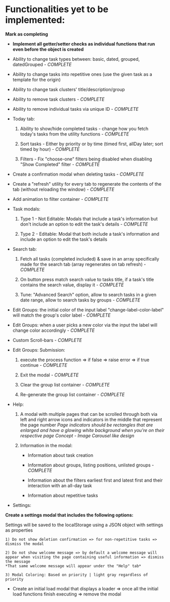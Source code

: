 # Functionalities yet to be implemented:

**Mark as completing**

- **Implement all getter/setter checks as individual functions that run even before the object is created**

- Ability to change task types between: basic, dated, grouped, datedGrouped - *COMPLETE*

- Ability to change tasks into repetitive ones (use the given task as a template for the origin)

- Ability to change task clusters' title/description/group

- Ability to remove task clusters - *COMPLETE*

- Ability to remove individual tasks via unique ID - *COMPLETE*

- Today tab: 

    1) Ability to show/hide completed tasks - change how you fetch today's tasks from the utility functions - *COMPLETE*

    2) Sort tasks - Either by priority or by time (timed first, allDay later; sort timed by hour) - *COMPLETE*

    3) Filters - Fix "choose-one" filters being disabled when disabling "Show Completed" filter - *COMPLETE*

- Create a confirmation modal when deleting tasks - *COMPLETE*

- Create a "refresh" utility for every tab to regenerate the contents of the tab (without reloading the window) - *COMPLETE*

- Add animation to filter container - *COMPLETE*

- Task modals:

    1) Type 1 - Not Editable: Modals that include a task's information but don't include an option to edit the task's details - *COMPLETE*

    2) Type 2 - Editable: Modal that both include a task's information and include an option to edit the task's details

- Search tab:

    1) Fetch all tasks (completed included) & save in an array specifically made for the search tab (array regenerates on tab refresh) - *COMPLETE*

    2) On button press match search value to tasks title, if a task's title contains the search value, display it - *COMPLETE*

    3) Tune: "Advanced Search" option, allow to search tasks in a given date range, allow to search tasks by groups - *COMPLETE*

- Edit Groups: the initial color of the input label "change-label-color-label" will match the group's color label - *COMPLETE*
 
- Edit Groups: when a user picks a new color via the input the label will change color accordingly - *COMPLETE*

- Custom Scroll-bars - *COMPLETE*

- Edit Groups: Submission: 
    1) execute the process function => if false => raise error => if true continue - *COMPLETE*

    2) Exit the modal - *COMPLETE*

    3) Clear the group list container - *COMPLETE*

    4) Re-generate the group list container - *COMPLETE*

- Help:

    1) A modal with multiple pages that can be scrolled through both via left and right arrow icons and indicators in the middle that represent the page number
    *Page indicators should be rectangles that are enlarged and have a glowing white background when you're on their respective page*
    *Concept - Image Carousel like design*

    2) Information in the modal:

        - Information about task creation

        - Information about groups, listing positions, unlisted groups - *COMPLETE*

        - Information about the filters earliest first and latest first and their interaction with an all-day task

        - Information about repetitive tasks

- Settings:

**Create a settings modal that includes the following options:**

Settings will be saved to the localStorage using a JSON object with settings as properties

    1) Do not show deletion confirmation => for non-repetitive tasks => dismiss the modal

    2) Do not show welcome message => by default a welcome message will appear when visiting the page containing useful information => dismiss the message
    *That same welcome message will appear under the "Help" tab*

    3) Modal Coloring: Based on priority | light gray regardless of priority

- Create an initial load modal that displays a loader => once all the initial load functions finish executing => remove the modal
